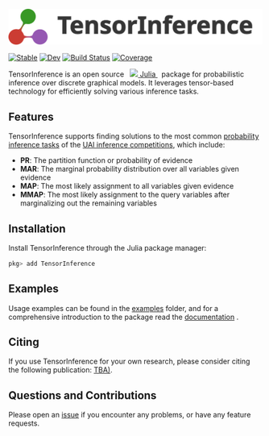<p align="center">
<img width="700px" src="./docs/src/assets/logo-with-name.svg"/>
</p>

[![Stable](https://img.shields.io/badge/docs-stable-blue.svg)](https://TensorBFS.github.io/TensorInference.jl/stable/)
[![Dev](https://img.shields.io/badge/docs-dev-blue.svg)](https://TensorBFS.github.io/TensorInference.jl/dev/)
[![Build Status](https://github.com/TensorBFS/TensorInference.jl/actions/workflows/CI.yml/badge.svg?branch=main)](https://github.com/TensorBFS/TensorInference.jl/actions/workflows/CI.yml?query=branch%3Amain)
[![Coverage](https://codecov.io/gh/TensorBFS/TensorInference.jl/branch/main/graph/badge.svg)](https://codecov.io/gh/TensorBFS/TensorInference.jl)

<p>
TensorInference is an open source &nbsp;
    <a href="https://julialang.org">
        <img src="https://raw.githubusercontent.com/JuliaLang/julia-logo-graphics/master/images/julia.ico" width="16em">
        Julia
    </a>
&nbsp; package for probabilistic inference over discrete graphical models. It
leverages tensor-based technology for efficiently solving various inference
tasks.
</p>

## Features

TensorInference supports finding solutions to the most common [probability
inference
tasks](https://uaicompetition.github.io/uci-2022/competition-entry/tasks/) of
the [UAI inference competitions](https://uaicompetition.github.io/uci-2022/),
which include: 

- **PR**: The partition function or probability of evidence
- **MAR**: The marginal probability distribution over all variables
  given evidence
- **MAP**: The most likely assignment to all variables given evidence
- **MMAP**: The most likely assignment to the query variables after
  marginalizing out the remaining variables

## Installation

Install TensorInference through the Julia package manager:

```julia
pkg> add TensorInference
```

## Examples

Usage examples can be found in the [examples](examples) folder, and for a
comprehensive introduction to the package read the
[documentation](https://TensorBFS.github.io/TensorInference.jl/stable/) .

## Citing

If you use TensorInference for your own research, please consider citing the
following publication: [TBA)]().

## Questions and Contributions

Please open an [issue](https://github.com/TensorBFS/TensorInference.jl/issues)
if you encounter any problems, or have any feature requests.
